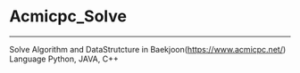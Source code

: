 # Acmicpc_Solve
---------------
Solve Algorithm and DataStrutcture in Baekjoon(https://www.acmicpc.net/)<br>
Language Python, JAVA, C++
